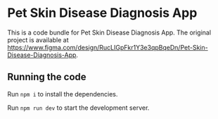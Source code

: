 
  # Pet Skin Disease Diagnosis App

  This is a code bundle for Pet Skin Disease Diagnosis App. The original project is available at https://www.figma.com/design/RucLIGpFkr1Y3e3qpBqeDn/Pet-Skin-Disease-Diagnosis-App.

  ## Running the code

  Run `npm i` to install the dependencies.

  Run `npm run dev` to start the development server.
  
